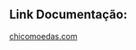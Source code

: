 ## Link Documentação:
[chicomoedas.com](https://docs.google.com/document/d/1lib0fNVb99Jqf09HwvgoJilDO-NkkHy6RlJDz7yx0O0/edit?usp=sharing)
